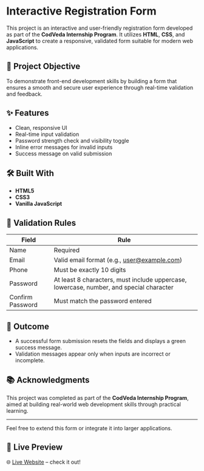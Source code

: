 # Interactive Registration Form

This project is an interactive and user-friendly registration form developed as part of the **CodVeda Internship Program**. It utilizes **HTML**, **CSS**, and **JavaScript** to create a responsive, validated form suitable for modern web applications.

## 🎯 Project Objective

To demonstrate front-end development skills by building a form that ensures a smooth and secure user experience through real-time validation and feedback.

## ✨ Features

- Clean, responsive UI
- Real-time input validation
- Password strength check and visibility toggle
- Inline error messages for invalid inputs
- Success message on valid submission


## 🛠️ Built With

- **HTML5**
- **CSS3**
- **Vanilla JavaScript**

## 🧪 Validation Rules

| Field             | Rule                                                                 |
|------------------|----------------------------------------------------------------------|
| Name             | Required                                                             |
| Email            | Valid email format (e.g., user@example.com)                          |
| Phone            | Must be exactly 10 digits                                            |
| Password         | At least 8 characters, must include uppercase, lowercase, number, and special character |
| Confirm Password | Must match the password entered                                      |

## 🏁 Outcome

- A successful form submission resets the fields and displays a green success message.
- Validation messages appear only when inputs are incorrect or incomplete.

## 📚 Acknowledgments

This project was completed as part of the **CodVeda Internship Program**, aimed at building real-world web development skills through practical learning.

---

Feel free to extend this form or integrate it into larger applications.

## 🚀 Live Preview

🌐 [Live Website](https://registrationform-1snl.onrender.com/) – check it out!
